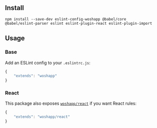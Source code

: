 ## Install

```
npm install --save-dev eslint-config-woshapp @babel/core @babel/eslint-parser eslint eslint-plugin-react eslint-plugin-import
```


## Usage

### Base
Add an ESLint config to your `.eslintrc.js`:

```javascript
{
    "extends": "woshapp"
}
```

### React
This package also exposes [`woshapp/react`](react.js) if you want React rules:

```javascript
{
    "extends": "woshapp/react"
}
```